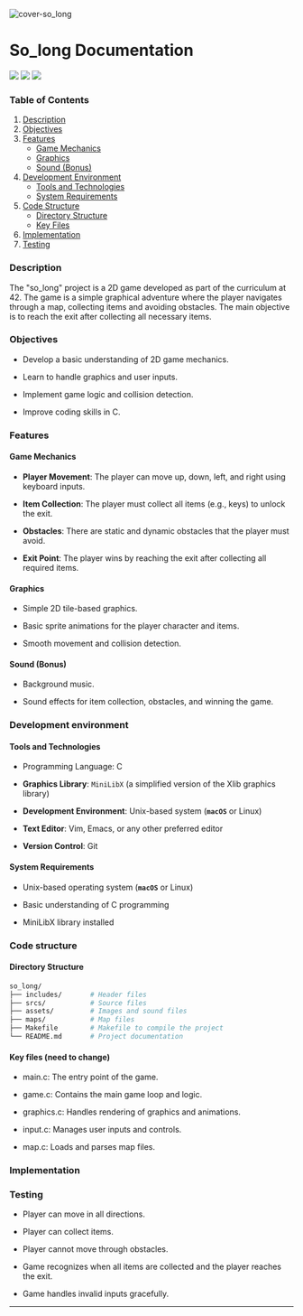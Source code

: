 ![cover-so_long](https://github.com/DevAwizard/So_Long_By_anwu-yan/assets/153505451/acb2c3f8-657c-4bae-a123-38845b1484b8)

# So_long Documentation

<img src="https://img.shields.io/badge/42-%23000000.svg?&style=for-the-badge&logo=42&logoColor=white" /> <img src="https://img.shields.io/badge/c-%23A8B9CC.svg?&style=for-the-badge&logo=c&logoColor=black" /> <img src="https://img.shields.io/badge/markdown-%23000000.svg?&style=for-the-badge&logo=markdown&logoColor=white" />

### Table of Contents

1. [Description](#description)
2. [Objectives](#objectives)
3. [Features](#features)
   - [Game Mechanics](#game-mechanics)
   - [Graphics](#graphics)
   - [Sound (Bonus)](#sound-bonus)
4. [Development Environment](#development-environment)
   - [Tools and Technologies](#tools-and-technologies)
   - [System Requirements](#system-requirements)
5. [Code Structure](#code-structure)
   - [Directory Structure](#directory-structure)
   - [Key Files](#key-files)
6. [Implementation](#implementation)
7. [Testing](#testing)




### Description

The "so_long" project is a 2D game developed as part of the curriculum at 42. The game is a simple graphical adventure where the player navigates through a map, collecting items and avoiding obstacles. The main objective is to reach the exit after collecting all necessary items.

### Objectives

- Develop a basic understanding of 2D game mechanics.

- Learn to handle graphics and user inputs.

- Implement game logic and collision detection.

- Improve coding skills in C.


### Features

#### Game Mechanics

- **Player Movement**: The player can move up, down, left, and right using keyboard inputs.

- **Item Collection**: The player must collect all items (e.g., keys) to unlock the exit.

- **Obstacles**: There are static and dynamic obstacles that the player must avoid.

- **Exit Point**: The player wins by reaching the exit after collecting all required items.

#### Graphics

- Simple 2D tile-based graphics.

- Basic sprite animations for the player character and items.

- Smooth movement and collision detection.

#### Sound (Bonus)

- Background music.

- Sound effects for item collection, obstacles, and winning the game.

### Development environment


#### Tools and Technologies
- Programming Language: C

- **Graphics Library**: `MiniLibX` (a simplified version of the Xlib graphics library)

- **Development Environment**: Unix-based system (**`macOS`** or Linux)

- **Text Editor**: Vim, Emacs, or any other preferred editor

- **Version Control**: Git

#### System Requirements

- Unix-based operating system (**`macOS`** or Linux)

- Basic understanding of C programming

- MiniLibX library installed

### Code structure

#### Directory Structure

```bash
so_long/
├── includes/       # Header files
├── srcs/           # Source files
├── assets/         # Images and sound files
├── maps/           # Map files
├── Makefile        # Makefile to compile the project
└── README.md       # Project documentation
```

#### Key files (need to change)

- main.c: The entry point of the game.

- game.c: Contains the main game loop and logic.

- graphics.c: Handles rendering of graphics and animations.

- input.c: Manages user inputs and controls.

- map.c: Loads and parses map files.

### Implementation 


### Testing

- Player can move in all directions.

- Player can collect items.

- Player cannot move through obstacles.

- Game recognizes when all items are collected and the player reaches the exit.

- Game handles invalid inputs gracefully.


---
